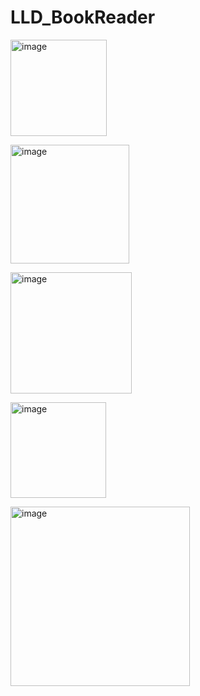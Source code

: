 # LLD_BookReader

<img width="154" alt="image" src="https://user-images.githubusercontent.com/62415768/211761768-693a52b5-4f8b-4c9f-95bd-6f659f24b114.png"><br>

<img width="190" alt="image" src="https://user-images.githubusercontent.com/62415768/211761868-c15731d3-2f71-42cf-b822-94ff1ab8929d.png"><br>

<img width="194" alt="image" src="https://user-images.githubusercontent.com/62415768/211761948-fb195e38-eb3e-41b1-b0bc-c3ca673aa86f.png"><br>

<img width="153" alt="image" src="https://user-images.githubusercontent.com/62415768/211762043-c35781fa-8d00-4573-8643-73e4f30d4164.png"><br>

<img width="287" alt="image" src="https://user-images.githubusercontent.com/62415768/211762155-a6ac9af5-afd5-445e-bf9c-8d7119daa9de.png"><br>


